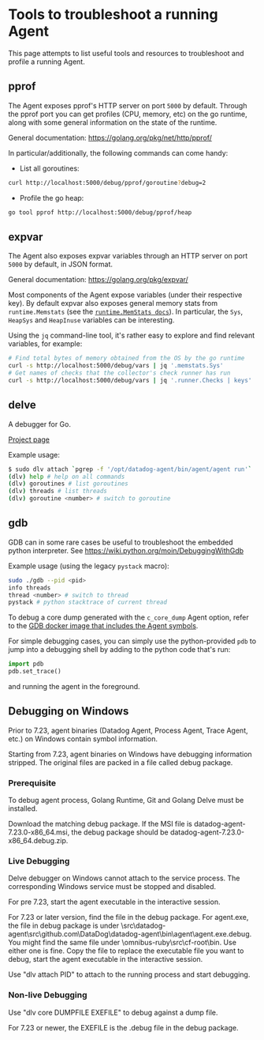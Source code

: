 # Tools to troubleshoot a running Agent

This page attempts to list useful tools and resources to troubleshoot and profile
a running Agent.

## pprof

The Agent exposes pprof's HTTP server on port `5000` by default. Through the pprof port
you can get profiles (CPU, memory, etc) on the go runtime, along with some general information
on the state of the runtime.

General documentation: https://golang.org/pkg/net/http/pprof/

In particular/additionally, the following commands can come handy:

* List all goroutines:
```sh
curl http://localhost:5000/debug/pprof/goroutine?debug=2
```
* Profile the go heap:
```sh
go tool pprof http://localhost:5000/debug/pprof/heap
```

## expvar

The Agent also exposes expvar variables through an HTTP server on port `5000` by default, in JSON format.

General documentation: https://golang.org/pkg/expvar/

Most components of the Agent expose variables (under their respective key). By default expvar also exposes
general memory stats from `runtime.Memstats` (see the [`runtime.MemStats docs`][runtime-docs]). In particular,
the `Sys`, `HeapSys` and `HeapInuse` variables can be interesting.

Using the `jq` command-line tool, it's rather easy to explore and find relevant variables, for example:
```sh
# Find total bytes of memory obtained from the OS by the go runtime
curl -s http://localhost:5000/debug/vars | jq '.memstats.Sys'
# Get names of checks that the collector's check runner has run
curl -s http://localhost:5000/debug/vars | jq '.runner.Checks | keys'
```

## delve

A debugger for Go.

[Project page][delve-project-page]

Example usage:
```sh
$ sudo dlv attach `pgrep -f '/opt/datadog-agent/bin/agent/agent run'`
(dlv) help # help on all commands
(dlv) goroutines # list goroutines
(dlv) threads # list threads
(dlv) goroutine <number> # switch to goroutine
```

## gdb

GDB can in some rare cases be useful to troubleshoot the embedded python interpreter.
See https://wiki.python.org/moin/DebuggingWithGdb

Example usage (using the legacy `pystack` macro):
```sh
sudo ./gdb --pid <pid>
info threads
thread <number> # switch to thread
pystack # python stacktrace of current thread
```

To debug a core dump generated with the `c_core_dump` Agent option, refer to the [GDB docker image
that includes the Agent symbols][gdb-image].

For simple debugging cases, you can simply use the python-provided `pdb` to jump into
a debugging shell by adding to the python code that's run:
```python
import pdb
pdb.set_trace()
```
and running the agent in the foreground.

## Debugging on Windows

Prior to 7.23, agent binaries (Datadog Agent, Process Agent, Trace Agent, etc.) on Windows contain symbol information.

Starting from 7.23, agent binaries on Windows have debugging information stripped. The original files are packed in a
file called debug package.

### Prerequisite

To debug agent process, Golang Runtime, Git and Golang Delve must be installed.

Download the matching debug package. If the MSI file is datadog-agent-7.23.0-x86_64.msi, the debug package should be
datadog-agent-7.23.0-x86_64.debug.zip.

### Live Debugging

Delve debugger on Windows cannot attach to the service process. The corresponding Windows service must be stopped and
disabled.

For pre 7.23, start the agent executable in the interactive session.

For 7.23 or later version, find the file in the debug package. For agent.exe, the file in debug package is under
\src\datadog-agent\src\github.com\DataDog\datadog-agent\bin\agent\agent.exe.debug. You might find the same file under
\omnibus-ruby\src\cf-root\bin. Use either one is fine. Copy the file to replace the executable file you want to debug,
start the agent executable in the interactive session.

Use "dlv attach PID" to attach to the running process and start debugging.

### Non-live Debugging

Use "dlv core DUMPFILE EXEFILE" to debug against a dump file.

For 7.23 or newer, the EXEFILE is the .debug file in the debug package.

[runtime-docs]: https://golang.org/pkg/runtime/#MemStats
[delve-project-page]: https://github.com/derekparker/delve
[gdb-image]: /tools/gdb
